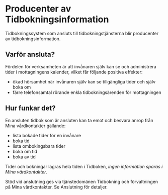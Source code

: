 # Producenter av Tidbokningsinformation #

Tidbokningssystem som ansluts till tidbokningstjänsterna blir producenter av tidbokningsinformation.


## Varför ansluta? ##

Fördelen för verksamheten är att invånaren själv kan se och administrera tider i mottagningens kalender, vilket får följande positiva effekter:
  * ökad hörsamhet när invånaren själv kan se tillgängliga tider och själv boka om
  * färre telefonsamtal rörande enkla tidbokningsärenden för mottagningen


## Hur funkar det? ##

En ansluten tidbok som är ansluten kan ta emot och besvara anrop från Mina vårdkontakter gällande:
  * lista bokade tider för en invånare
  * boka tid
  * lista ombokingsbara tider
  * boka om tid
  * boka av tid

Tider och bokningar lagras hela tiden i Tidboken, _ingen information sparas i Mina vårdkontakter_.

Stöd vid anslutning ges via tjänstedomänen Tidbokning och förvaltningen på Mina vårdkontakter. Se Anslutning för detaljer.